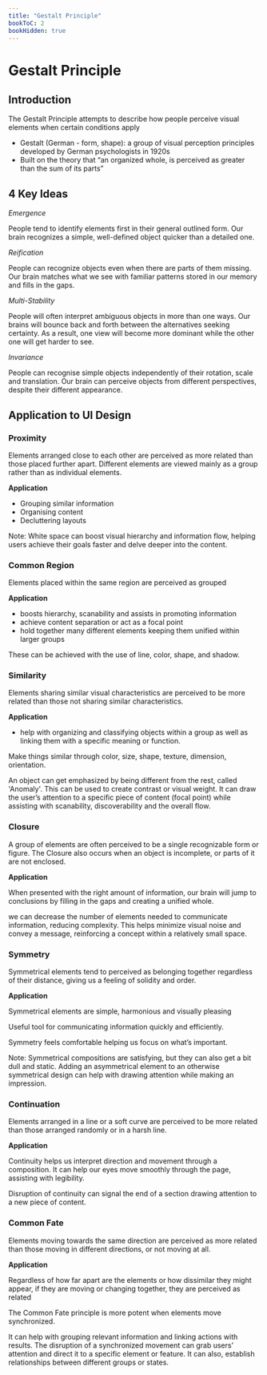 ```yaml
---
title: "Gestalt Principle"
bookToC: 2
bookHidden: true
---
```


# Gestalt Principle

## Introduction

The Gestalt Principle attempts to describe how people perceive visual elements when certain conditions apply

- Gestalt (German - form, shape): a group of visual perception principles developed by German psychologists in 1920s
- Built on the theory that “an organized whole, is perceived as greater than the sum of its parts”

## 4 Key Ideas

_Emergence_

People tend to identify elements first in their general outlined form. Our brain recognizes a simple, well-defined object quicker than a detailed one.

_Reification_

People can recognize objects even when there are parts of them missing. Our brain matches what we see with familiar patterns stored in our memory and fills in the gaps.

_Multi-Stability_

People will often interpret ambiguous objects in more than one ways. Our brains will bounce back and forth between the alternatives seeking certainty. As a result, one view will become more dominant while the other one will get harder to see.

_Invariance_

People can recognise simple objects independently of their rotation, scale and translation. Our brain can perceive objects from different perspectives, despite their different appearance.

## Application to UI Design

### Proximity

Elements arranged close to each other are perceived as more related than those placed further apart. Different elements are viewed mainly as a group rather than as individual elements.

**Application**

- Grouping similar information
- Organising content
- Decluttering layouts

Note: White space can boost visual hierarchy and information flow, helping users achieve their goals faster and delve deeper into the content.

### Common Region

Elements placed within the same region are perceived as grouped

**Application**

- boosts hierarchy, scanability and assists in promoting information
- achieve content separation or act as a focal point
- hold together many different elements keeping them unified within larger groups

These can be achieved with the use of line, color, shape, and shadow.

### Similarity

Elements sharing similar visual characteristics are perceived to be more related than those not sharing similar characteristics.

**Application**

- help with organizing and classifying objects within a group as well as linking them with a specific meaning or function.

Make things similar through color, size, shape, texture, dimension, orientation.

An object can get emphasized by being different from the rest, called 'Anomaly'. This can be used to create contrast or visual weight. It can draw the user’s attention to a specific piece of content (focal point) while assisting with scanability, discoverability and the overall flow.

### Closure

A group of elements are often perceived to be a single recognizable form or figure. The Closure also occurs when an object is incomplete, or parts of it are not enclosed.

**Application**

When presented with the right amount of information, our brain will jump to conclusions by filling in the gaps and creating a unified whole.

we can decrease the number of elements needed to communicate information, reducing complexity. This helps minimize visual noise and convey a message, reinforcing a concept within a relatively small space.

### Symmetry

Symmetrical elements tend to perceived as belonging together regardless of their distance, giving us a feeling of solidity and order.

**Application**

Symmetrical elements are simple, harmonious and visually pleasing

Useful tool for communicating information quickly and efficiently. 

Symmetry feels comfortable helping us focus on what’s important.

Note: Symmetrical compositions are satisfying, but they can also get a bit dull and static. Adding an asymmetrical element to an otherwise symmetrical design can help with drawing attention while making an impression.

### Continuation

Elements arranged in a line or a soft curve are perceived to be more related than those arranged randomly or in a harsh line.

**Application**

Continuity helps us interpret direction and movement through a composition. It can help our eyes move smoothly through the page, assisting with legibility.

Disruption of continuity can signal the end of a section drawing attention to a new piece of content.

### Common Fate

Elements moving towards the same direction are perceived as more related than those moving in different directions, or not moving at all.

**Application**

Regardless of how far apart are the elements or how dissimilar they might appear, if they are moving or changing together, they are perceived as related

The Common Fate principle is more potent when elements move synchronized.

It can help with grouping relevant information and linking actions with results. The disruption of a synchronized movement can grab users’ attention and direct it to a specific element or feature. It can also, establish relationships between different groups or states.
